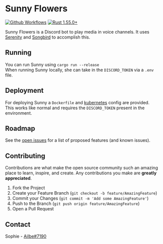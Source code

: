 # Sunny Flowers
[![Github Workflows](https://img.shields.io/github/workflow/status/Druue/Sunny-Flowers/Docker?logo=github&style=for-the-badge)](https://github.com/Druue/Sunny-Flowers/actions/workflows/docker-publish.yml)
[![Rust 1.55.0+](https://img.shields.io/badge/rust-1.55.0+-93450a.svg?style=for-the-badge&logo=rust)](https://blog.rust-lang.org/2021/09/09/Rust-1.55.0.html)

Sunny Flowers is a Discord bot to play media in voice channels. It uses [Serenity] and [Songbird] to accomplish this.

[Serenity]: https://github.com/serenity-rs/serenity
[Songbird]: https://github.com/serenity-rs/songbird

## Running
You can run Sunny using `cargo run --release`  
When running Sunny locally, she can take in the `DISCORD_TOKEN` via a `.env` file.

## Deployment
For deploying Sunny a `Dockerfile` and [kubernetes](./k8s/deployment.yml) config are provided.  
This works like normal and requires the `DISCORD_TOKEN` present in the environment.

## Roadmap
See the [open issues](https://github.com/Druue/Sunny-Flowers/issues) for a list of proposed features (and known issues).

## Contributing
Contributions are what make the open source community such an amazing place to learn, inspire, and create. Any contributions you make are **greatly appreciated**.

1. Fork the Project
2. Create your Feature Branch (`git checkout -b feature/AmazingFeature`)
3. Commit your Changes (`git commit -m 'Add some AmazingFeature'`)
4. Push to the Branch (`git push origin feature/AmazingFeature`)
5. Open a Pull Request

## Contact
Sophie - [Ailbe#7190](https://discord.com/users/124008534693117954)
